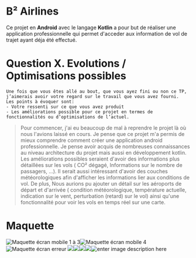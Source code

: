 # B² Airlines

Ce projet en **Android** avec le langage **Kotlin** a pour but de réaliser une application professionnelle qui permet d'acceder aux information de vol de trajet ayant déja été effectué. 

# Question X. Evolutions / Optimisations possibles

    Une fois que vous êtes allé au bout, que vous ayez fini ou non ce TP, 
    j’aimerais avoir votre regard sur le travail que vous avez fourni. 
    Les points à évoquer sont:
    - Votre ressenti sur ce que vous avez produit
    - Les améliorations possible pour ce projet en termes de 
    fonctionnalités ou d’optimisations de l’actuel.

> Pour commencer, j'ai eu beaucoup de mal à reprendre le projet là où nous l'avions laissé en cours. Je pense que ce projet m'a permis de mieux comprendre comment créer une application android professionnelle. Je pense avoir acquis de nombreuses connaissances au niveau architecture du projet mais aussi en développement kotlin. Les améliorations possibles seraient d'avoir des informations plus détaillées sur les vols ( CO² dégagé, Informations sur le nombre de passagers, ...). Il serait aussi intéressant d'avoir des couches météorologiques afin d'afficher les informations lier aux conditions de vol. De plus, Nous aurions pu ajouter un détail sur les aéroports de départ et d'arrivée ( condition météorologique, température actuelle, indication sur le vent, perturbation (retard) sur le vol) ainsi qu'une fonctionnalité pour voir les vols en temps réel sur une carte.

# Maquette

![Maquette écran mobile 1 à 3](https://i.imgur.com/9T812Ln.png)![Maquette écran mobile 4](https://i.imgur.com/BX5QvGu.png)![Maquette écran erreur](https://i.imgur.com/A4Wcg6V.png)
![](https://i.imgur.com/eDWTAo7.png)![](https://i.imgur.com/nbHETvr.png)![](https://i.imgur.com/777AXiF.png)![](https://i.imgur.com/UBfrB7w.png)![enter image description here](https://i.imgur.com/LYiZSDp.png)

